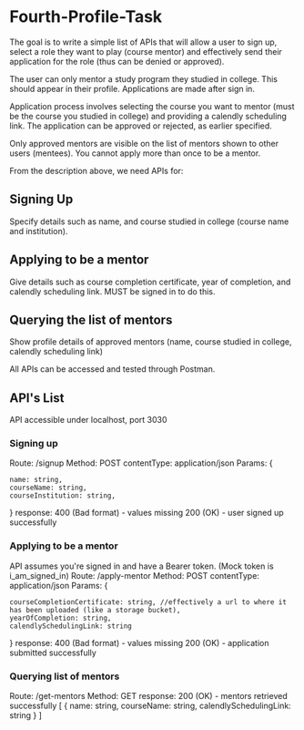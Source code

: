 # Fourth-Profile-Task

The goal is to write a simple list of APIs that will allow a user to sign up, select a role they want to play (course mentor) and effectively send their application for the role (thus can be denied or approved). 

The user can only mentor a study program they studied in college. This should appear in their profile. Applications are made after sign in.

Application process involves selecting the course you want to mentor (must be the course you studied in college) and providing a calendly scheduling link. The application can be approved or rejected, as earlier specified.

Only approved mentors are visible on the list of mentors shown to other users (mentees). You cannot apply more than once to be a mentor.

From the description above, we need APIs for:

## Signing Up
Specify details such as name, and course studied in college (course name and institution).

## Applying to be a mentor
Give details such as course completion certificate, year of completion, and calendly scheduling link. MUST be signed in to do this.

## Querying the list of mentors
Show profile details of approved mentors (name, course studied in college, calendly scheduling link)

All APIs can be accessed and tested through Postman. 

## API's List
API accessible under localhost, port 3030

### Signing up
Route: /signup
Method: POST
contentType: application/json
Params: {

    name: string,
    courseName: string,
    courseInstitution: string,
}
response:   400 (Bad format) - values missing
            200 (OK) - user signed up successfully

### Applying to be a mentor
API assumes you're signed in and have a Bearer token. (Mock token is i_am_signed_in)
Route: /apply-mentor
Method: POST
contentType: application/json
Params: {

    courseCompletionCertificate: string, //effectively a url to where it has been uploaded (like a storage bucket),
    yearOfCompletion: string, 
    calendlySchedulingLink: string
}
response:   400 (Bad format) - values missing
            200 (OK) - application submitted successfully

### Querying list of mentors
Route: /get-mentors
Method: GET
response:   200 (OK) - mentors retrieved successfully
            [
                {
                    name: string,
                    courseName: string,
                    calendlySchedulingLink: string
                }
            ]